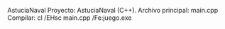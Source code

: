 AstuciaNaval 
Proyecto: AstuciaNaval (C++). Archivo principal: main.cpp 
Compilar: cl /EHsc main.cpp /Fe:juego.exe 
